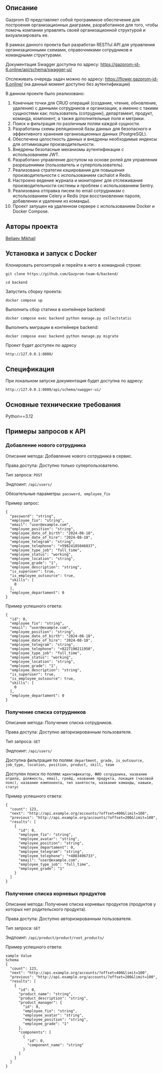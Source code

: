 ## Описание

Gazprom ID представляет собой программное обеспечение для построения организационных диаграмм, разработанное для того,
чтобы помочь компании управлять своей организационной структурой и визуализировать ее.

В рамках данного проекта был разработан RESTful API для управления организационными схемами,
справочниками сотрудников и командными структурами. 

Документация Swagger доступна по адресу: https://gazprom-id-6.online/api/schema/swagger-ui/

Отслеживать очередь задач можно по адресу: https://flower.gazprom-id-6.online/ (на данный момент доступно без аутентификации) 

В данном проекте было реализовано:
1. Конечные точки для CRUD операций (создание, чтение, обновление,
удаление) с данными сотрудников и организации, а именно с такими сущностями как: 
пользователь (сотрудник), департамент, продукт, команда, компонент, а также дополнительные поля и метрики.
2. Поиск и фильтрация по различным полям каждой сущности.
3. Разработаны схемы реляционной базы данных для безопасного и эффективного хранения организационных данных (PostgreSQL).
4. Обеспечена целостность данных и внедрены необходимые индексы для оптимизации производительности.
5. Внедрены безопасные механизмы аутентификации с использованием JWT. 
6. Разработано управление доступом на основе ролей для управления разрешениями (пользователь и суперпользователь).
7. Реализована стратегии кэширования для повышения производительности с использованием cachalot и Redis.
8. Настроено ведение журнала и мониторинг для отслеживания производительности системы и проблем с использованием Sentry.
9. Реализована отправка писем по email сотрудникам с использованием Celery и Redis (при восстановлении пароля, добавлении и удалении из команды).
10. Проект запущен на удаленном сервере с использованием Docker и Docker Compose.

## Авторы проекта

[Beliaev Mikhail](https://github.com/tooMike)

## Установка и запуск с Docker

Клонировать репозиторий и перейти в него в командной строке:

```
git clone https://github.com/Gazprom-team-6/backend/
```

```
cd backend
```

Запустить сборку проекта:

```
docker compose up
```

Выполнить сбор статики в контейнере backend:

```
docker compose exec backend python manage.py collectstatic
```

Выполнить миграции в контейнере backend:

```
docker compose exec backend python manage.py migrate
```

Проект будет доступен по адресу

```
http://127.0.0.1:8000/
```

## Спецификация

При локальном запуске документация будет доступна по адресу:

```
http://127.0.0.1:8000/api/schema/swagger-ui/
```

## Основные технические требования

Python==3.12

## Примеры запросов к API

### Добавление нового сотрудника

Описание метода: Добавление нового сотрудника в сервис.

Права доступа: Доступно только суперпользователю.

Тип запроса: `POST`

Эндпоинт: `/api/users/`

Обязательные параметры: `password, employee_fio`

Пример запрос:

```
{
  "password": "string",
  "employee_fio": "string",
  "email": "user@example.com",
  "employee_position": "string",
  "employee_date_of_birth": "2024-08-18",
  "employee_date_of_hire": "2024-08-18",
  "employee_telegram": "string",
  "employee_telephone": "+59824185046837",
  "employee_type_job": "full_time",
  "employee_status": "working",
  "employee_location": "string",
  "employee_grade": "1",
  "employee_description": "string",
  "is_superuser": true,
  "is_employee_outsource": true,
  "skills": [
    0
  ],
  "employee_departament": 0
}
```

Пример успешного ответа:

```
{
  "id": 0,
  "employee_fio": "string",
  "email": "user@example.com",
  "employee_position": "string",
  "employee_date_of_birth": "2024-08-18",
  "employee_date_of_hire": "2024-08-18",
  "employee_telegram": "string",
  "employee_telephone": "+8227190211950",
  "employee_type_job": "full_time",
  "employee_status": "working",
  "employee_location": "string",
  "employee_grade": "1",
  "employee_description": "string",
  "is_superuser": true,
  "is_employee_outsource": true,
  "skills": [
    0
  ],
  "employee_departament": 0
}
```

### Получение списка сотрудников

Описание метода: Получение списка сотрудников.

Права доступа: Доступно авторизированным пользователя.

Тип запроса: `GET`

Эндпоинт: `/api/users/`

Доступна фильтрация по полям: `department, grade, is_outsource, job_type, location, position, product, skill, team`

Доступен поиск по полям: `идентификатор, ФИО сотрудника, название отдела, должность, email, грейд, название продукта, локация (часовой пояс), название компонента, тип занятости, название команды, навыки, статус`

Пример успешного ответа:

```
{
  "count": 123,
  "next": "http://api.example.org/accounts/?offset=400&limit=100",
  "previous": "http://api.example.org/accounts/?offset=200&limit=100",
  "results": [
    {
      "id": 0,
      "employee_fio": "string",
      "employee_avatar": "string",
      "employee_position": "string",
      "employee_departament": 0,
      "employee_telegram": "string",
      "employee_telephone": "+4883496733",
      "email": "user@example.com",
      "employee_type_job": "full_time",
      "employee_grade": "1"
    }
  ]
}
```

### Получение списка корневых продуктов

Описание метода: Получение списка корневых продуктов (продуктов у которых нет родительского продукта).

Права доступа: Доступно авторизированным пользователя.

Тип запроса: `GET`

Эндпоинт: `/api/product/product/root_products/`

Пример успешного ответа:

```
xample Value
Schema
{
  "count": 123,
  "next": "http://api.example.org/accounts/?offset=400&limit=100",
  "previous": "http://api.example.org/accounts/?offset=200&limit=100",
  "results": [
    {
      "id": 0,
      "product_name": "string",
      "product_description": "string",
      "product_manager": {
        "id": 0,
        "employee_fio": "string",
        "employee_avatar": "string",
        "employee_position": "string",
        "employee_grade": "1"
      },
      "components": [
        {
          "id": 0,
          "component_name": "string"
        }
      ]
    }
  ]
}
```